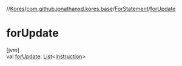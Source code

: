 //[Kores](../../../index.md)/[com.github.jonathanxd.kores.base](../index.md)/[ForStatement](index.md)/[forUpdate](for-update.md)

# forUpdate

[jvm]\
val [forUpdate](for-update.md): [List](https://kotlinlang.org/api/latest/jvm/stdlib/kotlin.collections/-list/index.html)<[Instruction](../../com.github.jonathanxd.kores/-instruction/index.md)>
